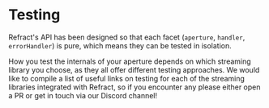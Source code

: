 # Testing

Refract's API has been designed so that each facet (`aperture`, `handler`, `errorHandler`) is pure, which means they can be tested in isolation.

How you test the internals of your aperture depends on which streaming library you choose, as they all offer different testing approaches. We would like to compile a list of useful links on testing for each of the streaming libraries integrated with Refract, so if you encounter any please either open a PR or get in touch via our Discord channel!
